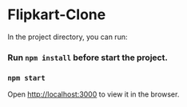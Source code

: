 # Flipkart-Clone


In the project directory, you can run:

### Run `npm install` before start the project.


### `npm start`

Open [http://localhost:3000](http://localhost:3000) to view it in the browser.
